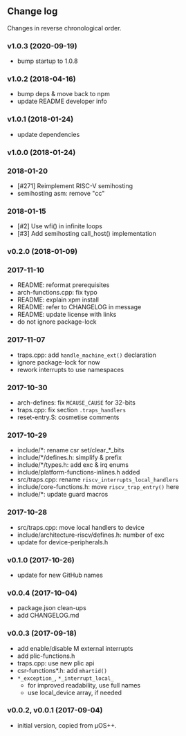 ## Change log

Changes in reverse chronological order.

### v1.0.3 (2020-09-19)

- bump startup to 1.0.8

### v1.0.2 (2018-04-16)

- bump deps & move back to npm
- update README developer info

### v1.0.1 (2018-01-24)

- update dependencies

### v1.0.0 (2018-01-24)

### 2018-01-20

- [#271] Reimplement RISC-V semihosting
- semihosting asm: remove "cc"

### 2018-01-15

- [#2] Use wfi() in infinite loops
- [#3] Add semihosting call_host() implementation

### v0.2.0 (2018-01-09)

### 2017-11-10

- README: reformat prerequisites
- arch-functions.cpp: fix typo
- README: explain xpm install
- README: refer to CHANGELOG in message
- README: update license with links
- do not ignore package-lock

### 2017-11-07 

- traps.cpp: add `handle_machine_ext()` declaration
- ignore package-lock for now
- rework interrupts to use namespaces

### 2017-10-30 
- arch-defines: fix `MCAUSE_CAUSE` for 32-bits
- traps.cpp: fix section `.traps_handlers`
- reset-entry.S: cosmetise comments

### 2017-10-29 
- include/\*: rename csr set/clear_\*_bits
- include/\*/defines.h: simplify & prefix
- include/\*/types.h: add exc & irq enums
- include/platform-functions-inlines.h added
- src/traps.cpp: rename `riscv_interrupts_local_handlers`
- include/core-functions.h: move `riscv_trap_entry()` here
- include/\*: update guard macros

### 2017-10-28

- src/traps.cpp: move local handlers to device
- include/architecture-riscv/defines.h: number of exc
- update for device-peripherals.h

### v0.1.0 (2017-10-26)

- update for new GitHub names

### v0.0.4 (2017-10-04)

- package.json clean-ups
- add CHANGELOG.md

### v0.0.3 (2017-09-18)

- add enable/disable M external interrupts
- add plic-functions.h
- traps.cpp: use new plic api
- csr-functions*.h: add `mhartid()`
- `*_exception_`, `*_interrupt_local_`
  - for improved readability, use full names
  - use local_device array, if needed

### v0.0.2, v0.0.1 (2017-09-04)

- initial version, copied from µOS++.
